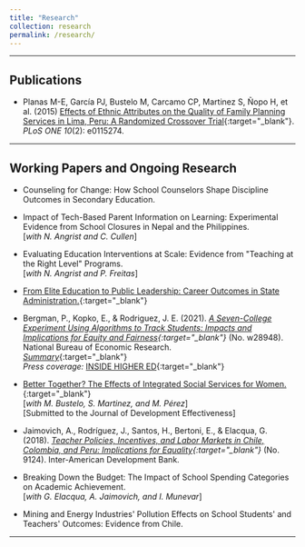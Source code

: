 ```yaml
---
title: "Research"
collection: research
permalink: /research/
---
```


---

## Publications

- Planas M-E, García PJ, Bustelo M, Carcamo CP, Martinez S, Ñopo H, et al. (2015) [Effects of Ethnic Attributes on the Quality of Family Planning Services in Lima, Peru: A Randomized Crossover Trial](https://doi.org/10.1371/journal.pone.0115274){:target="_blank"}. *PLoS ONE 10*(2): e0115274.

---


## Working Papers and Ongoing Research

- Counseling for Change: How School Counselors Shape Discipline Outcomes in Secondary Education.

- Impact of Tech-Based Parent Information on Learning: Experimental Evidence from School Closures in Nepal and the Philippines.  
  [*with N. Angrist and C. Cullen*]

- Evaluating Education Interventions at Scale: Evidence from "Teaching at the Right Level" Programs.  
  [*with N. Angrist and P. Freitas*]  

- [From Elite Education to Public Leadership: Career Outcomes in State Administration.](https://jerodriguezs.github.io/files/eliteu_pubsector_paper.pdf){:target="_blank"}  

- Bergman, P., Kopko, E., & Rodriguez, J. E. (2021). *[A Seven-College Experiment Using Algorithms to Track Students: Impacts and Implications for Equity and Fairness](https://www.nber.org/papers/w28948){:target="_blank"}* (No. w28948). National Bureau of Economic Research.  
[*Summary*](https://jerodriguezs.github.io/files/res_summary_nber_w28948.pdf){:target="_blank"}  
*Press coverage:* [INSIDE HIGHER ED](https://www.insidehighered.com/news/2021/07/01/report-suggests-algorithms-can-help-fix-remedial-education){:target="_blank"}

- [Better Together? The Effects of Integrated Social Services for Women.](https://jerodriguezs.github.io/files/Bustelo_et_al_Ciudad_Mujer_Manuscript.pdf){:target="_blank"}  
  [*with M. Bustelo, S. Martinez, and M. Pérez*]  
  [Submitted to the Journal of Development Effectiveness]  

- Jaimovich, A., Rodríguez, J., Santos, H., Bertoni, E., & Elacqua, G. (2018). *[Teacher Policies, Incentives, and Labor Markets in Chile, Colombia, and Peru: Implications for Equality](http://dx.doi.org/10.18235/0001319){:target="_blank"}* (No. 9124). Inter-American Development Bank.

- Breaking Down the Budget: The Impact of School Spending Categories on Academic Achievement.  
  [*with G. Elacqua, A. Jaimovich, and I. Munevar*]
  
- Mining and Energy Industries' Pollution Effects on School Students' and Teachers' Outcomes: Evidence from Chile.

---
